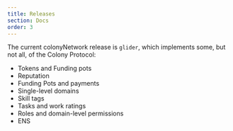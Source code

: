 ```yaml
---
title: Releases
section: Docs
order: 3
---
```



The current colonyNetwork release is `glider`, which implements some, but not all, of the Colony Protocol:

* Tokens and Funding pots
* Reputation
* Funding Pots and payments
* Single-level domains
* Skill tags
* Tasks and work ratings
* Roles and domain-level permissions
* ENS
